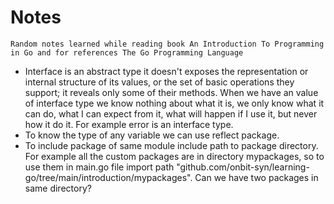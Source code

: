 # Notes
```
Random notes learned while reading book An Introduction To Programming in Go and for references The Go Programming Language
```
* Interface is an abstract type it doesn't exposes the representation or internal structure of its values, or the set of basic operations they support; it reveals only some of their methods. When we have an value of interface type we know nothing about what it is, we only know what it can do, what I can expect from it, what will happen if I use it, but never how it do it. For example error is an interface type.
* To know the type of any variable we can use reflect package.
* To include package of same module include path to package directory. For example all the custom packages are in directory mypackages, so to use them in main.go file import path "github.com/onbit-syn/learning-go/tree/main/introduction/mypackages". Can we have two packages in same directory?